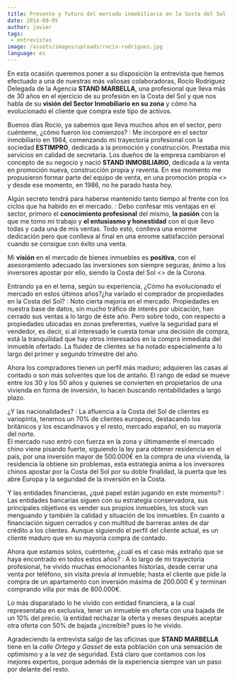 ```yaml
---
title: Presente y futuro del mercado inmobiliario en la Sosta del Sol
date: 2014-09-05
author: javier
tags:
 - entrevistas
image: /assets/images/uploads/rocio-rodriguez.jpg
language: es
---
```


En esta ocasión queremos poner a su disposición la entrevista que hemos efectuado a una de nuestras más valiosas colaboradoras, Rocío Rodriguez  Delegada de la Agencia **STAND MARBELLA**, una profesional que lleva más de 30 años en el ejercicio de su profesión en la Costa del Sol y que nos habla de su **visión del Sector Inmobiliario en su zona** y cómo ha evolucionado el cliente que compra este tipo de activos.

Buenos días Rocío, ya sabemos que lleva muchos años en el sector, pero cuénteme, ¿cómo fueron los comienzos?
: Me incorporé en el sector inmobiliario en 1984, comenzando mi trayectoria profesional con la sociedad **ESTIMPRO**, dedicada a la promoción y construcción. Prestaba mis servicios en calidad de secretaria. Los dueños de la empresa cambiaron el concepto de su negocio y nació **STAND INMOBILIARIO**, dedicada a la venta en promoción nueva, construcción propia y reventa. En ese  momento me propusieron formar parte del equipo de venta, en una promoción propia <<RESIDENCIAL XARBLANCA>> y desde ese momento, en 1986, no he parado hasta hoy.

Algún secreto tendrá para haberse mantenido tanto tiempo al frente con los ciclos que ha habido en el mercado.
: Debo confesar mis ventajas en el sector, primero el **conocimiento profesional** del mismo, **la pasión** con la que me tomo mi trabajo y **el entusiasmo y honestidad** con el que llevo todas y cada una de mis ventas. Todo esto, conlleva una enorme dedicación pero que conlleva al final en una enrome satisfacción personal cuando se consigue con éxito una venta.

  Mi **visión** en el mercado de bienes inmuebles es <b>positiva</b>, con el asesoramiento adecuado las inversiones son siempre seguras, ánimo a los inversores apostar por ello, siendo la Costa del Sol <<LA JOYA>> de la Corona.

Entrando ya en el tema, según su experiencia, ¿Cómo ha evolucionado el mercado en estos últimos años?¿ha variado el comprador de propiedades en la Costa del Sol?
: Noto cierta mejoría en el mercado. Propiedades en nuestra base de datos, sin mucho tráfico de interés por ubicación,  han cerrado sus ventas a lo largo de éste año. Pero sobre todo, con respecto a propiedades ubicadas en zonas preferentes, vuelve la seguridad para el vendedor, es decir, si al  interesado le cuesta tomar una decisión de  compra, está la tranquilidad que hay otros interesados en la compra inmediata del inmueble ofertado. La fluidez de clientes se ha notado especialmente a lo largo del primer y segundo trimestre del año.

  Ahora los compradores tienen un perfil más maduro; adquieren las casas al contado o son más solventes que los de antaño. El  rango de edad se mueve entre los 30 y los 50 años y quienes se convierten en propietarios de una vivienda en forma de inversión, lo hacen buscando rentabilidades a largo plazo.

¿Y las nacionalidades?
: La afluencia a la Costa del Sol de clientes es variopinta, tenemos un 70% de clientes europeos, destacando los británicos y los escandinavos y el resto, mercado español, en su mayoría del norte.  
El mercado ruso entró con fuerza en la zona y últimamente el mercado chino viene pisando fuerte, siguiendo la ley para obtener residencia en el país, por una inversión mayor de 500.000€ en la compra de una vivienda, la residencia la obtiene sin problemas, esta estrategia anima  a los inversores chinos apostar por la Costa del Sol por su doble finalidad, la puerta que les abre Europa y la seguridad de la inversión en la Costa.

Y las entidades financieras, ¿qué papel están jugando en este momento?
: Las entidades bancarias siguen con su estrategia conservadora, sus principales objetivos es vender sus propios inmuebles, los stock van menguando y también la calidad y situación de los inmuebles. En cuanto a financiación siguen cerrados y con multitud de barreras antes de dar crédito a los clientes. Aunque siguiendo el perfil del cliente actual, es un cliente maduro que en su mayoría compra de contado.

Ahora que estamos solos, cuénteme, ¿cuál es el caso más extraño que se haya encontrado en todos estos años?
: A lo largo de mi trayectoria profesional, he vivido muchas emocionantes historias, desde cerrar una venta por teléfono, sin visita previa al inmueble; hasta el cliente que pide la compra de un apartamento con inversión máxima de 200.000 € y terminan comprando villa por más de 800.000€.

  Lo más disparatado lo he vivido con entidad financiera, a la cual representaba en exclusiva, tener un inmueble en oferta con una bajada de un 10% del precio, la entidad rechazar la oferta y meses después aceptar otra oferta con 50% de bajada  ¿increíble? pues lo he vivido.

Agradeciendo la entrevista salgo de las oficinas que **STAND MARBELLA** tiene en la *calle Ortega y Gasset* de esta población con una sensación de optimismo y a la vez de seguridad. Está claro que contamos con los mejores expertos, porque además de la experiencia siempre van un paso por delante del resto.
